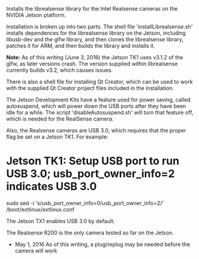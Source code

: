 Installs the librealsense library for the Intel Realsense cameras on the NVIDIA Jetson platform.

Installation is broken up into two parts. The shell file 'installLibrealsense.sh' installs dependences for the librealsense library on the Jetson, including libusb-dev and the glfw library, and then clones the librealsense library, patches it for ARM, and then builds the library and installs it.

<b>Note:</b> As of this writing (June 3, 2016) the Jetson TK1 uses v3.1.2 of the glfw, as later versions crash. The version supplied within librealsense currently builds v3.2, which causes issues.

There is also a shell file for installing Qt Creator, which can be used to work with the supplied Qt Creator project files included in the installation.

The Jetson Development Kits have a feature used for power saving, called autosuspend, which will power down the USB ports after they have been idle for a while. The script 'disableAutosuspend.sh' will turn that feature off, which is needed for the RealSense camera.

Also, the Realsense cameras are USB 3.0, which requires that the proper flag be set on a Jetson TK1. For example:

# Jetson TK1: Setup USB port to run USB 3.0; usb_port_owner_info=2 indicates USB 3.0
sudo sed -i 's/usb_port_owner_info=0/usb_port_owner_info=2/' /boot/extlinux/extlinux.conf

The Jetson TX1 enables USB 3.0 by default.

The Realsense R200 is the only camera tested so far on the Jetson.

* May 1, 2016
As of this writing, a plug/replug may be needed before the camera will work


